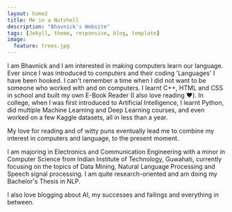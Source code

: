 ```yaml
---
layout: home2
title: Me in a Nutshell
description: "Bhavnick's Website"
tags: [Jekyll, theme, responsive, blog, template]
image:
  feature: trees.jpg
---
```


I am Bhavnick and I am interested in making computers learn our language.
<br/>
Ever since I was introduced to computers and their coding 'Languages' I have been hooked. I can't remember a time when I did not want to be someone who worked with and on computers. I learnt C++, HTML and CSS in school and built my own E-Book Reader (I also love reading :heart:). In college, when I was first introduced to Artificial Intelligence, I learnt Python, did multiple Machine Learning and Deep Learning courses, and even worked on a few Kaggle datasets, all in less than a year.

My love for reading and of witty puns eventually lead me to combine my interest in computers and language, to the present moment.

I am majoring in Electronics and Communication Engineering with a minor in Computer Science from Indian Institute of Technology, Guwahati, currently focusing on the topics of Data Mining, Natural Language Processing and Speech signal processing. I am quite research-oriented and am doing my Bachelor's Thesis in NLP.

I also love blogging about AI, my successes and failings and everything in between. 